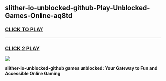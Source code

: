 
## slither-io-unblocked-github-Play-Unblocked-Games-Online-aq8td
<h3>
<a href="https://premium76.site?title=slither-io-unblocked-github&ref=25A">CLICK TO PLAY</a></h3>
<hr>

<h3>
<a href="https://premium76.site?title=slither-io-unblocked-github&ref=25A">CLICK 2 PLAY</a>
  
</h3>

<a href="https://premium76.site?title=slither-io-unblocked-github&ref=25A"><img src="https://clearcache.store/games.png"></a>


**slither-io-unblocked-github games unblocked: Your Gateway to Fun and Accessible Online Gaming**
